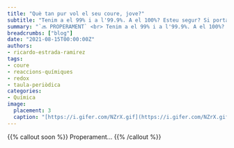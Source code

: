 ```yaml
---
title: "Què tan pur vol el seu coure, jove?"
subtitle: "Tenim a el 99% i a l'99.9%. A el 100%? Esteu segur? Si porta per pagar? Va a trigar una mica"
summary: "`🔜 PROPERAMENT` <br> Tenim a el 99% i a l'99.9%. A el 100%? Esteu segur? Si porta per pagar? Va a trigar una mica."
breadcrumbs: ["blog"]
date: "2021-08-15T00:00:00Z"
authors:
- ricardo-estrada-ramirez
tags:
- coure
- reaccions-químiques
- redox
- taula-periòdica
categories:
- Química
image:
  placement: 3
  caption: "[https://i.gifer.com/NZrX.gif](https://i.gifer.com/NZrX.gif)"
---
```


{{% callout soon %}}
Properament...
{{% /callout %}}